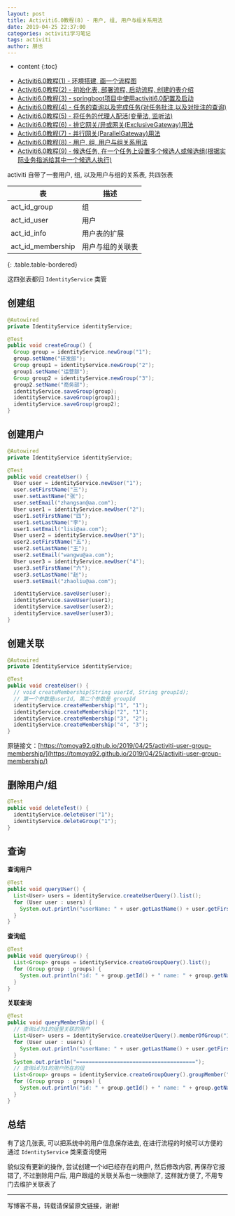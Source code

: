 ```yaml
---
layout: post
title: Activiti6.0教程(8) - 用户, 组, 用户与组关系用法
date: 2019-04-25 22:37:00
categories: activiti学习笔记
tags: activiti
author: 朋也
---
```


* content
{:toc}

- [Activiti6.0教程(1) - 环境搭建, 画一个流程图](https://tomoya92.github.io/2019/04/24/activiti-env/)
- [Activiti6.0教程(2) - 初始化表, 部署流程, 启动流程, 创建的表介绍](https://tomoya92.github.io/2019/04/24/activiti-deploy-start-table/)
- [Activiti6.0教程(3) - springboot项目中使用activiti6.0配置及启动](https://tomoya92.github.io/2019/04/24/activiti-spring-boot/)
- [Activiti6.0教程(4) - 任务的查询以及完成任务(对任务批注,以及对批注的查询)](https://tomoya92.github.io/2019/04/24/activiti-query-complete-task/)
- [Activiti6.0教程(5) - 将任务的代理人配活(变量法, 监听法)](https://tomoya92.github.io/2019/04/24/activiti-assignee/)
- [Activiti6.0教程(6) - 排它网关/异或网关(ExclusiveGateway)用法](https://tomoya92.github.io/2019/04/25/activiti-exclusive-gateway/)
- [Activiti6.0教程(7) - 并行网关(ParallelGateway)用法](https://tomoya92.github.io/2019/04/25/activiti-parallel-gateway/)
- [Activiti6.0教程(8) - 用户, 组, 用户与组关系用法](https://tomoya92.github.io/2019/04/25/activiti-user-group-membership/)
- [Activiti6.0教程(9) - 候选任务, 在一个任务上设置多个候选人或候选组(根据实际业务指派给其中一个候选人执行)](https://tomoya92.github.io/2019/04/26/activiti-candidate-task/)

activiti 自带了一套用户, 组, 以及用户与组的关系表, 共四张表

| 表                | 描述             |
|-------------------|-----------------|
| act_id_group      | 组               |
| act_id_user       | 用户             |
| act_id_info       | 用户表的扩展     |
| act_id_membership | 用户与组的关联表 |
{: .table.table-bordered}

这四张表都归 `IdentityService` 类管






## 创建组

```java
@Autowired
private IdentityService identityService;

@Test
public void createGroup() {
  Group group = identityService.newGroup("1");
  group.setName("研发部");
  Group group1 = identityService.newGroup("2");
  group1.setName("运营部");
  Group group2 = identityService.newGroup("3");
  group2.setName("商务部");
  identityService.saveGroup(group);
  identityService.saveGroup(group1);
  identityService.saveGroup(group2);
}
```

## 创建用户

```java
@Autowired
private IdentityService identityService;

@Test
public void createUser() {
  User user = identityService.newUser("1");
  user.setFirstName("三");
  user.setLastName("张");
  user.setEmail("zhangsan@aa.com");
  User user1 = identityService.newUser("2");
  user1.setFirstName("四");
  user1.setLastName("李");
  user1.setEmail("lisi@aa.com");
  User user2 = identityService.newUser("3");
  user2.setFirstName("五");
  user2.setLastName("王");
  user2.setEmail("wangwu@aa.com");
  User user3 = identityService.newUser("4");
  user3.setFirstName("六");
  user3.setLastName("赵");
  user3.setEmail("zhaoliu@aa.com");

  identityService.saveUser(user);
  identityService.saveUser(user1);
  identityService.saveUser(user2);
  identityService.saveUser(user3);
}
```

## 创建关联

```java
@Autowired
private IdentityService identityService;

@Test
public void createUser() {
  // void createMembership(String userId, String groupId);
  // 第一个参数是userId, 第二个参数是 groupId
  identityService.createMembership("1", "1");
  identityService.createMembership("2", "1");
  identityService.createMembership("3", "2");
  identityService.createMembership("4", "3");
}
```

原链接文：[https://tomoya92.github.io/2019/04/25/activiti-user-group-membership/](https://tomoya92.github.io/2019/04/25/activiti-user-group-membership/)


## 删除用户/组

```java
@Test
public void deleteTest() {
  identityService.deleteUser("1");
  identityService.deleteGroup("1");
}
```

## 查询

**查询用户**

```java
@Test
public void queryUser() {
  List<User> users = identityService.createUserQuery().list();
  for (User user : users) {
    System.out.println("userName: " + user.getLastName() + user.getFirstName() + " email: " + user.getEmail());
  }
}
```

**查询组**

```java
@Test
public void queryGroup() {
  List<Group> groups = identityService.createGroupQuery().list();
  for (Group group : groups) {
    System.out.println("id: " + group.getId() + " name: " + group.getName());
  }
}
```

**关联查询**

```java
@Test
public void queryMemberShip() {
  // 查询id为1的组里关联的用户
  List<User> users = identityService.createUserQuery().memberOfGroup("1").list();
  for (User user : users) {
    System.out.println("userName: " + user.getLastName() + user.getFirstName() + " email: " + user.getEmail());
  }
  System.out.println("======================================");
  // 查询id为1的用户所在的组
  List<Group> groups = identityService.createGroupQuery().groupMember("1").list();
  for (Group group : groups) {
    System.out.println("id: " + group.getId() + " name: " + group.getName());
  }
}
```

## 总结

有了这几张表, 可以把系统中的用户信息保存进去, 在进行流程的时候可以方便的通过 `IdentityService` 类来查询使用

貌似没有更新的操作, 尝试创建一个id已经存在的用户, 然后修改内容, 再保存它报错了, 不过删除用户后, 用户跟组的关联关系也一块删除了, 这样就方便了, 不用专门去维护关联表了

---

写博客不易，转载请保留原文链接，谢谢!
